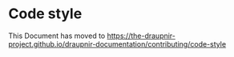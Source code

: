 # Code style

This Document has moved to https://the-draupnir-project.github.io/draupnir-documentation/contributing/code-style
